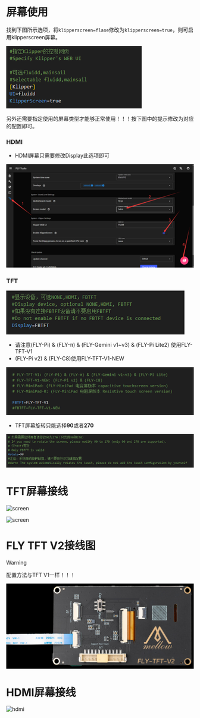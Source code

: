 # 屏幕使用

找到下图所示选项，将``klipperscreen=flase``修改为``klipperscreen=true``，则可启用klipperscreen屏幕。

![config1](../../images/boards/fly_pi/config1.png)

另外还需要指定使用的屏幕类型才能够正常使用！！！按下图中的提示修改为对应的配置即可。

<!-- tabs:start -->

### **HDMI**

* HDMI屏幕只需要修改Display此选项即可

![hdmi](../../images/boards/fly_pi/hdmi.png)

### **TFT**

![tft](../../images/boards/fly_pi/tft1.png)

* 请注意(FLY-Pi) & (FLY-π) & (FLY-Gemini v1~v3) & (FLY-Pi Lite2) 使用FLY-TFT-V1
* (FLY-Pi v2) & (FLY-C8)使用FLY-TFT-V1-NEW

![tft](../../images/boards/fly_pi/tft4.png)

* TFT屏幕旋转只能选择**90**或者**270**

![tft](../../images/boards/fly_pi/tft3.png)

<!-- tabs:end -->

# TFT屏幕接线

![screen](../../images/boards/fly_pi_lite2/screen.jpg)

![screen](../../images/boards/fly_pi_lite2/screen1.jpg)

# FLY TFT V2接线图

> [!Warning]
>
> 配置方法与TFT V1一样！！！



![pi-v2](../../images/adv/tftv2.jpg)

# HDMI屏幕接线

![hdmi](../../images/boards/fly_pi_lite2/hdmi.jpg)